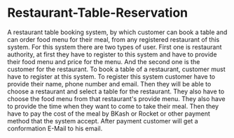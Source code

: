 # Restaurant-Table-Reservation
A restaurant table booking system, by which customer can book a table and can order food menu for their meal, from any registered restaurant of this system. For this system there are two types of user. First one is restaurant authority, at first they have to register to this system and have to provide their food menu and price for the menu. And the second one is the customer for the restaurant. To book a table of a restaurant, customer must have to register at this system. To register this system customer have to provide their name, phone number and email. Then they will be able to choose a restaurant and select a table for the restaurant. They also have to choose the food menu from that restaurant's provide menu. They also have to provide the time when they want to come to take their meal. Then they have to pay the cost of the meal by BKash or Rocket or other payment method that the system accept. After payment customer will get a conformation E-Mail to his email.
